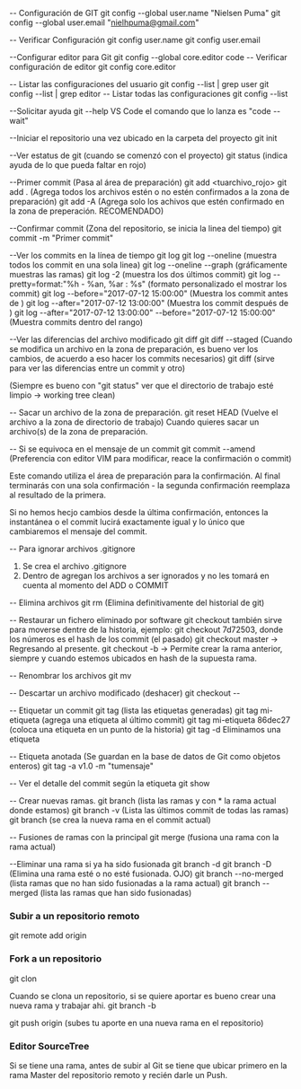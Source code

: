 -- Configuración de GIT
git config --global user.name "Nielsen Puma"
git config --global user.email "nielhpuma@gmail.com"

-- Verificar Configuración
git config user.name
git config user.email

--Configurar editor para Git
git config --global core.editor code
-- Verificar configuración de editor
git config core.editor

-- Listar las configuraciones del usuario
git config --list | grep user
git config --list | grep editor
-- Listar todas las configuraciones
git config --list

--Solicitar ayuda
git <comando> --help
VS Code el comando que lo lanza es "code --wait"

--Iniciar el repositorio una vez ubicado en la carpeta del proyecto
git init

--Ver estatus de git (cuando se comenzó con el proyecto)
git status (indica ayuda de lo que pueda faltar en rojo)

--Primer commit (Pasa al área de preparación)
git add <tuarchivo_rojo> 
git add . (Agrega todos los archivos estén o no estén confirmados a la zona de preparación)
git add -A (Agrega solo los achivos que estén confirmado en la zona de preperación. RECOMENDADO)

--Confirmar commit (Zona del repositorio, se inicia la linea del tiempo)
git commit -m "Primer commit"

--Ver los commits en la línea de tiempo
git log
git log --oneline (muestra todos los commit en una sola linea)
git log --oneline --graph (gráficamente muestras las ramas)
git log -2 (muestra los dos últimos commit)
git log --pretty=format:"%h - %an, %ar : %s" (formato personalizado el mostrar los commit)
git log  --before="2017-07-12 15:00:00" (Muestra los commit antes de <fecha>)
git log  --after="2017-07-12 13:00:00" (Muestra los commit después de <fecha>)
git log  --after="2017-07-12 13:00:00" --before="2017-07-12 15:00:00" (Muestra commits dentro del rango)

--Ver las diferencias del archivo modificado
git diff
git diff --staged (Cuando se modifica un archivo en la zona de preparación, es bueno ver los cambios, de acuerdo a eso hacer los commits necesarios)
git diff <idcommit> <idcommit> (sirve para ver las diferencias entre un commit y otro)

(Siempre es bueno con "git status" ver que el directorio de trabajo esté limpio -> working tree clean)

-- Sacar un archivo de la zona de preparación.
git reset HEAD <tuarchivo> (Vuelve el archivo a la zona de directorio de trabajo)
Cuando quieres sacar un archivo(s) de la zona de preparación.

-- Si se equivoca en el mensaje de un commit
git commit --amend (Preferencia con editor VIM para modificar, reace la confirmación o commit)

Este comando utiliza el área de preparación para la confirmación. Al final terminarás con una sola confirmación - la segunda confirmación reemplaza al resultado de la primera.

Si no hemos hecjo cambios desde la última confirmación, entonces la instantánea o el commit lucirá exactamente igual y lo único que cambiaremos el mensaje del commit.

-- Para ignorar archivos .gitignore
1. Se crea el archivo .gitignore
2. Dentro de agregan los archivos a ser ignorados y no les tomará en cuenta al momento del ADD o COMMIT

-- Elimina archivos
git rm (Elimina definitivamente del historial de git)

-- Restaurar un fichero eliminado por software
git checkout <tuarhivo>
también sirve para moverse dentre de la historia, ejemplo:
git checkout 7d72503, donde los números es el hash de los commit (el pasado)
git checkout master -> Regresando al presente.
git checkout -b <turama> -> Permite crear la rama anterior, siempre y cuando estemos ubicados en hash de la supuesta rama.

-- Renombrar los archivos
git mv <tuarchivo> <nuevonombre>

-- Descartar un archivo modificado (deshacer)
git checkout -- <file>

-- Etiquetar un commit
git tag (lista las etiquetas generadas)
git tag mi-etiqueta (agrega una etiqueta al último commit)
git tag mi-etiqueta 86dec27 (coloca una etiqueta en un punto de la historia)
git tag -d <mi-etiqueta> Eliminamos una etiqueta

-- Etiqueta anotada (Se guardan en la base de datos de Git como objetos enteros)
git tag -a v1.0 -m "tumensaje"

-- Ver el detalle del commit según la etiqueta
git show <mietiqueta>

-- Crear nuevas ramas.
git branch (lista las ramas y con * la rama actual donde estamos)
git branch -v (Lista las últimos commit de todas las ramas)
git branch <tunuevarama> (se crea la nueva rama en el commit actual)

-- Fusiones de ramas con la principal
git merge <nombre-rama> (fusiona una rama con la rama actual)

--Eliminar una rama si ya ha sido fusionada
git branch -d <nombre-rama>
git branch -D <nombre-rama> (Elimina una rama esté o no esté fusionada. OJO)
git branch --no-merged (lista ramas que no han sido fusionadas a la rama actual)
git branch --merged (lista las ramas que han sido fusionadas)

### Subir a un repositorio remoto
git remote add origin <tucuentadegit>

### Fork a un repositorio
git clon <url-de-repositorio-original>

Cuando se clona un repositorio, si se quiere aportar es bueno crear una nueva rama y trabajar ahi.
git branch -b <nueva-rama-aporte>

git push origin <tu-rama> (subes tu aporte en una nueva rama en el repositorio)

### Editor SourceTree
Si se tiene una rama, antes de subir al Git se tiene que ubicar primero en la rama Master del repositorio remoto y recién darle un Push.